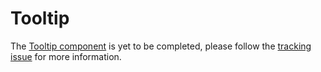 # Tooltip

The [Tooltip component](http://material.io/go/design-tooltip) is yet to be completed, please follow the [tracking issue](https://github.com/material-components/material-components-web/issues/24) for more information.

